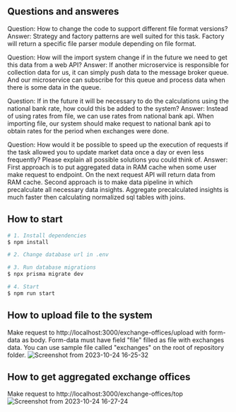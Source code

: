 ## Questions and answeres

Question: How to change the code to support different file format versions?
Answer: Strategy and factory patterns are well suited for this task. Factory will return a specific file parser module depending on file format.

Question: How will the import system change if in the future we need to get this data from a web API?
Answer: If another microservice is responsible for collection data for us, it can simply push data to the message broker queue. And our microservice can subscribe for this queue and process data when there is some data in the queue.

Question: If in the future it will be necessary to do the calculations using the national bank rate, how could this be added to the system?
Answer:  Instead of using rates from file, we can use rates from national bank api. When importing file, our system should make request to national bank api to obtain rates for the period when exchanges were done.

Question: How would it be possible to speed up the execution of requests if the task allowed you to update market data once a day or even less frequently? Please explain all possible solutions you could think of.
Answer: First approach is to put aggregated data in RAM cache when some user make request to endpoint. On the next request API will return data from RAM cache.
Second approach is to make data pipeline in which precalculate all necessary data insights. Aggregate precalculated insights is much faster then calculating normalized sql tables with joins. 

## How to start

```bash
# 1. Install dependencies
$ npm install

# 2. Change database url in .env

# 3. Run database migrations
$ npx prisma migrate dev

# 4. Start
$ npm run start
```

## How to upload file to the system
Make request to http://localhost:3000/exchange-offices/upload with form-data as body. Form-data must have field "file" filled as file with exchanges data. You can use sample file called "exchanges" on the root of repository folder.
![Screenshot from 2023-10-24 16-25-32](https://github.com/vipe4ka-visko4ka/test-currency/assets/61078421/f47b7cdc-0966-4e42-be60-5a4c74978d39)

## How to get aggregated exchange offices
Make request to http://localhost:3000/exchange-offices/top
![Screenshot from 2023-10-24 16-27-24](https://github.com/vipe4ka-visko4ka/test-currency/assets/61078421/28b0fc79-e550-418f-b2ae-898d8519ce78)
